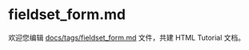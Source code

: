 fieldset_form.md
===

欢迎您编辑 <a target="__blank" href="https://github.com/jaywcjlove/html-tutorial/blob/main/docs/tags/fieldset_form.md">docs/tags/fieldset_form.md</a> 文件，共建 HTML Tutorial 文档。